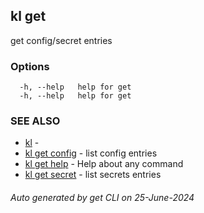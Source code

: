 ## kl get

get config/secret entries



### Options

```
  -h, --help   help for get
  -h, --help   help for get
```

### SEE ALSO

* [kl](kl.md)  - 
* [kl get config](kl_get_config.md)  - list config entries
* [kl get help](kl_get_help.md)  - Help about any command
* [kl get secret](kl_get_secret.md)  - list secrets entries

###### Auto generated by get CLI on 25-June-2024
